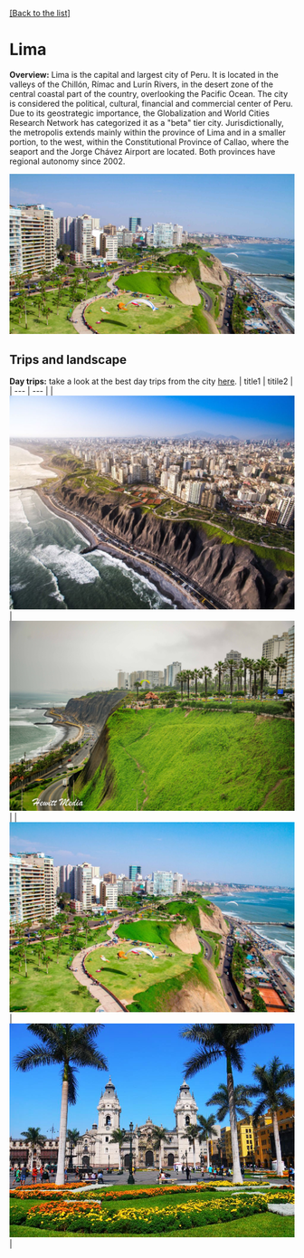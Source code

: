 [[Back to the list]](city_list.md)
# Lima
**Overview:** Lima  is the capital and largest city of Peru. It is located in the valleys of the Chillón, Rímac and Lurín Rivers, in the desert zone of the central coastal part of the country, overlooking the Pacific Ocean. The city is considered the political, cultural, financial and commercial center of Peru. Due to its geostrategic importance, the Globalization and World Cities Research Network has categorized it as a "beta" tier city. Jurisdictionally, the metropolis extends mainly within the province of Lima and in a smaller portion, to the west, within the Constitutional Province of Callao, where the seaport and the Jorge Chávez Airport are located. Both provinces have regional autonomy since 2002.


![Lima tourist view](resources/Lima_view.jpg)
## Trips and landscape
**Day trips:** take a look at the best day trips from the city [here](https://www.lonelyplanet.com/articles/best-day-trips-from-lima).
| title1 | titile2 |
| --- | --- |
| ![landscape image](resources/Lima_landscape_0.jpg) | ![landscape image](resources/Lima_landscape_1.jpg) |
| ![landscape image](resources/Lima_landscape_2.jpg) | ![landscape image](resources/Lima_landscape_3.jpg) |
